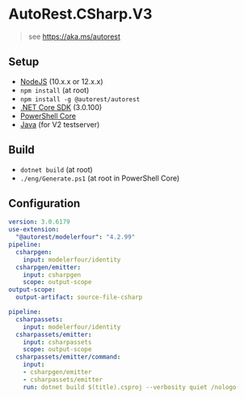 # AutoRest.CSharp.V3
> see https://aka.ms/autorest

## Setup
- [NodeJS](https://nodejs.org/en/) (10.x.x or 12.x.x)
- `npm install` (at root)
- `npm install -g @autorest/autorest`
- [.NET Core SDK](https://dotnet.microsoft.com/download/dotnet-core/3.0) (3.0.100)
- [PowerShell Core](https://github.com/PowerShell/PowerShell/releases/latest)
- [Java](https://www.java.com/en/download/) (for V2 testserver)

## Build
- `dotnet build` (at root)
- `./eng/Generate.ps1` (at root in PowerShell Core)

## Configuration
```yaml
version: 3.0.6179
use-extension:
  "@autorest/modelerfour": "4.2.99"
pipeline:
  csharpgen:
    input: modelerfour/identity
  csharpgen/emitter:
    input: csharpgen
    scope: output-scope
output-scope:
  output-artifact: source-file-csharp
```

```yaml $(include-csproj)
pipeline:
  csharpassets:
    input: modelerfour/identity
  csharpassets/emitter:
    input: csharpassets
    scope: output-scope
  csharpassets/emitter/command:
    input:
    - csharpgen/emitter
    - csharpassets/emitter
    run: dotnet build $(title).csproj --verbosity quiet /nologo
```

